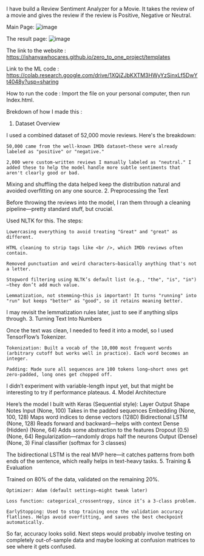 I have build a Review Sentiment Analyzer for a Movie. It takes the review of a movie and gives the review if the review is Positive, Negative or Neutral.

Main Page:
![image](https://github.com/user-attachments/assets/f06d6020-f229-435c-b8f0-5ef33a84cc47)

The result page:
![image](https://github.com/user-attachments/assets/62626cc1-b7ad-4128-be04-3422427426d5)

The link to the website : 
https://ishanyawhocares.github.io/zero_to_one_project/templates

Link to the ML code :
https://colab.research.google.com/drive/1XQjZJbKXTM3HWyYzSinxLf5DwYt4048y?usp=sharing

How to run the code :
Import the file on your personal computer, then run Index.html.

Brekdown of how I made this :

1. Dataset Overview

I used a combined dataset of 52,000 movie reviews. Here's the breakdown:

    50,000 came from the well-known IMDb dataset—these were already labeled as "positive" or "negative."

    2,000 were custom-written reviews I manually labeled as "neutral." I added these to help the model handle more subtle sentiments that aren't clearly good or bad.

Mixing and shuffling the data helped keep the distribution natural and avoided overfitting on any one source.
2. Preprocessing the Text

Before throwing the reviews into the model, I ran them through a cleaning pipeline—pretty standard stuff, but crucial.

Used NLTK for this. The steps:

    Lowercasing everything to avoid treating "Great" and "great" as different.

    HTML cleaning to strip tags like <br />, which IMDb reviews often contain.

    Removed punctuation and weird characters—basically anything that's not a letter.

    Stopword filtering using NLTK’s default list (e.g., "the", "is", "in")—they don’t add much value.

    Lemmatization, not stemming—this is important! It turns "running" into "run" but keeps "better" as "good", so it retains meaning better.

I may revisit the lemmatization rules later, just to see if anything slips through.
3. Turning Text Into Numbers

Once the text was clean, I needed to feed it into a model, so I used TensorFlow’s Tokenizer.

    Tokenization: Built a vocab of the 10,000 most frequent words (arbitrary cutoff but works well in practice). Each word becomes an integer.

    Padding: Made sure all sequences are 100 tokens long—short ones get zero-padded, long ones get chopped off.

I didn’t experiment with variable-length input yet, but that might be interesting to try if performance plateaus.
4. Model Architecture

Here’s the model I built with Keras (Sequential style):
Layer	Output Shape	Notes
Input	(None, 100)	Takes in the padded sequences
Embedding	(None, 100, 128)	Maps word indices to dense vectors (128D)
Bidirectional LSTM	(None, 128)	Reads forward and backward—helps with context
Dense (Hidden)	(None, 64)	Adds some abstraction to the features
Dropout (0.5)	(None, 64)	Regularization—randomly drops half the neurons
Output (Dense)	(None, 3)	Final classifier (softmax for 3 classes)

The bidirectional LSTM is the real MVP here—it catches patterns from both ends of the sentence, which really helps in text-heavy tasks.
5. Training & Evaluation

Trained on 80% of the data, validated on the remaining 20%.

    Optimizer: Adam (default settings—might tweak later)

    Loss function: categorical_crossentropy, since it’s a 3-class problem.

    EarlyStopping: Used to stop training once the validation accuracy flatlines. Helps avoid overfitting, and saves the best checkpoint automatically.

So far, accuracy looks solid. Next steps would probably involve testing on completely out-of-sample data and maybe looking at confusion matrices to see where it gets confused.
